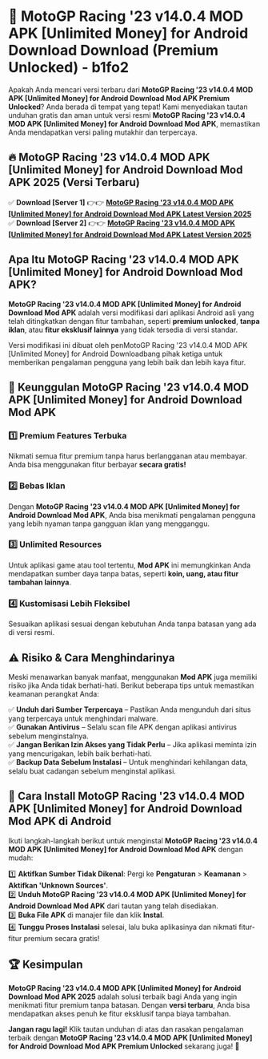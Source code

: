# 🎯 MotoGP Racing '23 v14.0.4 MOD APK [Unlimited Money] for Android Download  Download (Premium Unlocked) -  b1fo2

Apakah Anda mencari versi terbaru dari **MotoGP Racing '23 v14.0.4 MOD APK [Unlimited Money] for Android Download Mod APK Premium Unlocked**? Anda berada di tempat yang tepat! Kami menyediakan tautan unduhan gratis dan aman untuk versi resmi **MotoGP Racing '23 v14.0.4 MOD APK [Unlimited Money] for Android Download Mod APK**, memastikan Anda mendapatkan versi paling mutakhir dan terpercaya.

## 🔥 MotoGP Racing '23 v14.0.4 MOD APK [Unlimited Money] for Android Download Mod APK 2025 (Versi Terbaru)

✅ **Download [Server 1]** 👉👉 [**MotoGP Racing '23 v14.0.4 MOD APK [Unlimited Money] for Android Download Mod APK Latest Version 2025**](https://momento.my/?title=MotoGP_Racing_'23_v14.0.4_MOD_APK_[Unlimited_Money]_for_Android_Download)  
✅ **Download [Server 2]** 👉👉 [**MotoGP Racing '23 v14.0.4 MOD APK [Unlimited Money] for Android Download Mod APK Latest Version 2025**](https://momento.my/?title=MotoGP_Racing_'23_v14.0.4_MOD_APK_[Unlimited_Money]_for_Android_Download)  

## Apa Itu MotoGP Racing '23 v14.0.4 MOD APK [Unlimited Money] for Android Download Mod APK?

**MotoGP Racing '23 v14.0.4 MOD APK [Unlimited Money] for Android Download Mod APK** adalah versi modifikasi dari aplikasi Android asli yang telah ditingkatkan dengan fitur tambahan, seperti **premium unlocked**, **tanpa iklan**, atau **fitur eksklusif lainnya** yang tidak tersedia di versi standar.

Versi modifikasi ini dibuat oleh penMotoGP Racing '23 v14.0.4 MOD APK [Unlimited Money] for Android Downloadbang pihak ketiga untuk memberikan pengalaman pengguna yang lebih baik dan lebih kaya fitur.

## 🎯 Keunggulan MotoGP Racing '23 v14.0.4 MOD APK [Unlimited Money] for Android Download Mod APK

### 1️⃣ Premium Features Terbuka
Nikmati semua fitur premium tanpa harus berlangganan atau membayar. Anda bisa menggunakan fitur berbayar **secara gratis!**

### 2️⃣ Bebas Iklan
Dengan **MotoGP Racing '23 v14.0.4 MOD APK [Unlimited Money] for Android Download Mod APK**, Anda bisa menikmati pengalaman pengguna yang lebih nyaman tanpa gangguan iklan yang mengganggu.

### 3️⃣ Unlimited Resources
Untuk aplikasi game atau tool tertentu, **Mod APK** ini memungkinkan Anda mendapatkan sumber daya tanpa batas, seperti **koin, uang, atau fitur tambahan lainnya**.

### 4️⃣ Kustomisasi Lebih Fleksibel
Sesuaikan aplikasi sesuai dengan kebutuhan Anda tanpa batasan yang ada di versi resmi.

## ⚠️ Risiko & Cara Menghindarinya

Meski menawarkan banyak manfaat, menggunakan **Mod APK** juga memiliki risiko jika Anda tidak berhati-hati. Berikut beberapa tips untuk memastikan keamanan perangkat Anda:

✅ **Unduh dari Sumber Terpercaya** – Pastikan Anda mengunduh dari situs yang terpercaya untuk menghindari malware.  
✅ **Gunakan Antivirus** – Selalu scan file APK dengan aplikasi antivirus sebelum menginstalnya.  
✅ **Jangan Berikan Izin Akses yang Tidak Perlu** – Jika aplikasi meminta izin yang mencurigakan, lebih baik berhati-hati.  
✅ **Backup Data Sebelum Instalasi** – Untuk menghindari kehilangan data, selalu buat cadangan sebelum menginstal aplikasi.

## 📌 Cara Install MotoGP Racing '23 v14.0.4 MOD APK [Unlimited Money] for Android Download Mod APK di Android

Ikuti langkah-langkah berikut untuk menginstal **MotoGP Racing '23 v14.0.4 MOD APK [Unlimited Money] for Android Download Mod APK** dengan mudah:

1️⃣ **Aktifkan Sumber Tidak Dikenal**: Pergi ke **Pengaturan** > **Keamanan** > **Aktifkan 'Unknown Sources'**.  
2️⃣ **Unduh MotoGP Racing '23 v14.0.4 MOD APK [Unlimited Money] for Android Download Mod APK** dari tautan yang telah disediakan.  
3️⃣ **Buka File APK** di manajer file dan klik **Instal**.  
4️⃣ **Tunggu Proses Instalasi** selesai, lalu buka aplikasinya dan nikmati fitur-fitur premium secara gratis!

## 🏆 Kesimpulan

**MotoGP Racing '23 v14.0.4 MOD APK [Unlimited Money] for Android Download Mod APK 2025** adalah solusi terbaik bagi Anda yang ingin menikmati fitur premium tanpa batasan. Dengan **versi terbaru**, Anda bisa mendapatkan akses penuh ke fitur eksklusif tanpa biaya tambahan.

**Jangan ragu lagi!** Klik tautan unduhan di atas dan rasakan pengalaman terbaik dengan **MotoGP Racing '23 v14.0.4 MOD APK [Unlimited Money] for Android Download Mod APK Premium Unlocked** sekarang juga! 🚀
